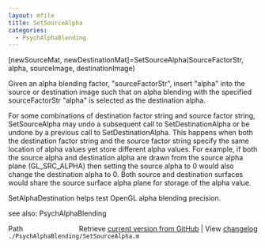 ```yaml
---
layout: mfile
title: SetSourceAlpha
categories:
  - PsychAlphaBlending
---
```


\[newSourceMat, newDestinationMat\]=SetSourceAlpha\(SourceFactorStr, alpha, sourceImage, destinationImage\)

Given an alpha blending factor, "sourceFactorStr", insert "alpha"
into the source or destination image such that on alpha blending with the
specified sourceFactorStr "alpha" is selected as the destination
alpha.

For some combinations of destination factor string and source factor
string, SetSourceAlpha may undo a subsequent call to SetDestinationAlpha
or be undone by a previous call to SetDestinationAlpha.  This happens
when both the destination factor string and the source factor string
specify the same location of alpha values yet store different alpha
values.  For example, if both the source alpha and destination alpha are
drawn from the source alpha plane \(GL\_SRC\_ALPHA\)  then setting the source
alpha to 0 would also change the destination alpha to 0.  Both source and
destination surfaces would share the source surface alpha plane for
storage of the alpha value.

SetAlphaDestination helps test OpenGL alpha blending precision.

see also: PsychAlphaBlending


<div class="code_header" style="text-align:right;">
  <span style="float:left;">Path&nbsp;&nbsp;</span> <span class="counter">Retrieve <a href=
  "https://raw.github.com/Psychtoolbox-3/Psychtoolbox-3/beta/./PsychAlphaBlending/SetSourceAlpha.m">current version from GitHub</a> | View <a href=
  "https://github.com/Psychtoolbox-3/Psychtoolbox-3/commits/beta/./PsychAlphaBlending/SetSourceAlpha.m">changelog</a></span>
</div>
<div class="code">
  <code>./PsychAlphaBlending/SetSourceAlpha.m</code>
</div>
